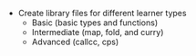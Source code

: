 - Create library files for different learner types
  - Basic (basic types and functions)
  - Intermediate (map, fold, and curry)
  - Advanced (callcc, cps)
